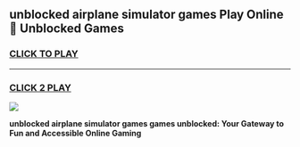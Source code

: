 
## unblocked airplane simulator games Play Online 👋 Unblocked Games
<h3>
<a href="https://premium.freeplayer.one?title=unblocked_airplane_simulator_games&ref=19F">CLICK TO PLAY</a></h3>
<hr>

<h3>
<a href="https://premium.freeplayer.one?title=unblocked_airplane_simulator_games&ref=19F">CLICK 2 PLAY</a>
  
</h3>

<a href="https://premium.freeplayer.one?title=unblocked_airplane_simulator_games&ref=19F"><img src="https://clearcache.store/games.png"></a>


**unblocked airplane simulator games games unblocked: Your Gateway to Fun and Accessible Online Gaming**

